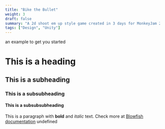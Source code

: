 ```yaml
---
title: "Bike the Bullet"
weight: 3
draft: false
summary: "A 2d shoot em up style game created in 3 days for MonkeyJam 2024"
tags: ["Design", "Unity"]
---
```


 an example to get you started
# This is a heading
## This is a subheading
### This is a subsubheading
#### This is a subsubsubheading
This is a paragraph with **bold** and *italic* text.
Check more at [Blowfish documentation](https://blowfish.page/)
undefined
